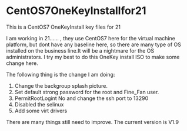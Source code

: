 CentOS7OneKeyInstallfor21
=========================

This is a CentOS7 OneKeyInstall key files for 21

I am working in 21......  , they use CentOS7 here for the virtual machine platform, but dont have any baseline here, 
so there are many type of OS installed on the business line.It will be a nightmare for the OS administrators.
I try my best to do this OneKey install ISO to make some change here.

The following thing is the change I am doing:<br/>
1. Change the backgroup splash picture.<br/>
2. Set default strong password for the root and Fine_Fan user.<br/>
3. PermitRootLogint No and change the ssh port to 13290<br/>
4. Disabled the selinux<br/>
5. Add some virt drivers<br/>

There are many things still need to improve.
The current version is V1.9
